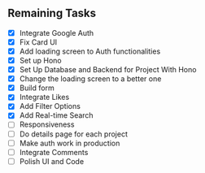 ## Remaining Tasks

- [x] Integrate Google Auth
- [x] Fix Card UI
- [x] Add loading screen to Auth functionalities
- [x] Set up Hono
- [x] Set Up Database and Backend for Project With Hono
- [x] Change the loading screen to a better one
- [x] Build form
- [x] Integrate Likes
- [x] Add Filter Options
- [x] Add Real-time Search
- [ ] Responsiveness
- [ ] Do details page for each project
- [ ] Make auth work in production
- [ ] Integrate Comments
- [ ] Polish UI and Code
